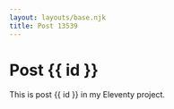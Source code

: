 ```yaml
---
layout: layouts/base.njk
title: Post 13539
---
```


# Post {{ id }}

This is post {{ id }} in my Eleventy project.
